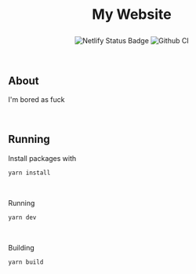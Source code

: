 # <p align="center"> My Website </p>

<p align="center">
    <img href="https://app.netlify.com/sites/gleaming-cajeta-165c3c/deploys" 
         src="https://api.netlify.com/api/v1/badges/e27e7d1a-c797-44e8-b838-a55216b060f5/deploy-status"     alt="Netlify Status Badge"/>
    <img href="https://github.com/M2rsh/Website/actions/workflows/main.yml"
         src="https://github.com/M2rsh/Website/actions/workflows/main.yml/badge.svg"
         alt="Github CI">
</p>

<br/>

## About

I'm bored as fuck

<br/>

## Running
Install packages with
```bash
yarn install
```
<br/>

Running
```bash
yarn dev
```
<br/>

Building
```bash
yarn build
```

